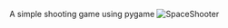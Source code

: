 A simple shooting game using pygame
![SpaceShooter](https://user-images.githubusercontent.com/67233744/92936173-6a45f580-f467-11ea-80e1-a15c31e5dfd9.png)
